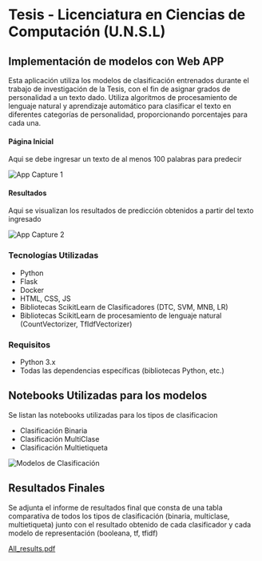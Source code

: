 # Tesis - Licenciatura en Ciencias de Computación (U.N.S.L)

## Implementación de modelos con Web APP 

Esta aplicación utiliza los modelos de clasificación entrenados durante el trabajo de investigación de la Tesis, con el fin de asignar grados de personalidad a un texto dado. Utiliza algoritmos de procesamiento de lenguaje natural y aprendizaje automático para clasificar el texto en diferentes categorías de personalidad, proporcionando porcentajes para cada una.

#### Página Inicial
Aqui se debe ingresar un texto de al menos 100 palabras para predecir

![App Capture 1](https://github.com/luimont/tesis-lcc/blob/main/Screenshots/capture_1.webp)

#### Resultados 
Aqui se visualizan los resultados de predicción obtenidos a partir del texto ingresado

![App Capture 2](https://github.com/luimont/tesis-lcc/blob/main/Screenshots/capture_2.webp)


### Tecnologías Utilizadas

- Python
- Flask
- Docker
- HTML, CSS, JS
- Bibliotecas ScikitLearn de Clasificadores (DTC, SVM, MNB, LR)
- Bibliotecas ScikitLearn de procesamiento de lenguaje natural (CountVectorizer, TfIdfVectorizer)

### Requisitos

- Python 3.x
- Todas las dependencias específicas (bibliotecas Python, etc.)

## Notebooks Utilizadas para los modelos

Se listan las notebooks utilizadas para los tipos de clasificacion
- Clasificación Binaria
- Clasificación MultiClase
- Clasificación Multietiqueta

![Modelos de Clasificación](https://github.com/luimont/tesis-lcc/blob/main/Screenshots/classificactions_class.png)

## Resultados Finales

Se adjunta el informe de resultados final que consta de una tabla comparativa de todos los tipos de clasificación (binaria, multiclase, multietiqueta) junto con el resultado obtenido de cada clasificador y cada modelo de representación (booleana, tf, tfidf)

[All_results.pdf](https://github.com/luiis11/tesis-lcc/blob/main/Results/all_results.pdf)
